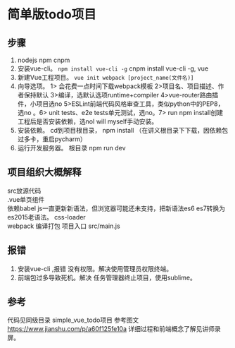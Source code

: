 简单版todo项目
===
## 步骤
1. nodejs npm cnpm
2. 安装vue-cli。 `npm install vue-cli -g`  cnpm install vue-cli -g, vue
3. 新建Vue工程项目。 `vue init webpack [project_name(文件名)]`
4. 向导选项。 1> 会花费一点时间下载webpack模板 2>项目名、项目描述、作者保持默认 3>编译，选默认选项runtime+compiler 4>vue-router路由插件，小项目选no 5>ESLint前端代码风格审查工具，类似python中的PEP8，
选no 。6> unit tests、e2e tests单元测试，选no。7> run npm install创建工程后是否安装依赖，选noI will myself手动安装。
5. 安装依赖。 cd到项目根目录， npm install （在讲义根目录下下载，因依赖包过多卡，重启pycharm）
6. 运行开发服务器。 根目录 npm run dev

## 项目组织大概解释
src放源代码  
.vue单页组件  
依赖babel js一直更新新语法，但浏览器可能还未支持，把新语法es6 es7转换为es2015老语法。
css-loader  
webpack 编译打包
项目入口 src/main.js

## 报错
1. 安装vue-cli ,报错 没有权限。解决使用管理员权限终端。
2. 前端包过多导致死机。解决 任务管理器终止项目，使用sublime。













## 参考
代码见同级目录 simple_vue_todo项目
参考图文 https://www.jianshu.com/p/a60f125fe10a
详细过程和前端概念了解见讲师录屏。


#